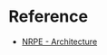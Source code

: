 # Reference

* [NRPE - Architecture](https://support.nagios.com/kb/article/nrpe-architecture-141.html)